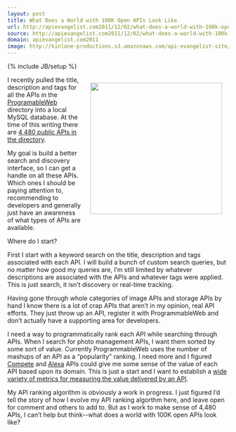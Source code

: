```yaml
---
layout: post
title: What Does a World with 100K Open APIs Look Like
url: http://apievangelist.com2011/12/02/what-does-a-world-with-100k-open-apis-look-like/
source: http://apievangelist.com2011/12/02/what-does-a-world-with-100k-open-apis-look-like/
domain: apievangelist.com2011
image: http://kinlane-productions.s3.amazonaws.com/api-evangelist-site/blog/ProgrammableWeb-API-Directory.png
---
```

{% include JB/setup %}
<p><a title="4,480 APIs in the Directory" href="http://www.programmableweb.com/apis/directory"><img style="padding: 15px;" src="http://kinlane-productions.s3.amazonaws.com/api-evangelist/programmableweb/ProgrammableWeb-API-Directory.png" alt="" width="300" align="right" /></a></p>
<p>I recently pulled the title, description and tags for all the APIs in the <a title="ProgrammableWeb" href="http://www.programmableweb.com">ProgramableWeb</a> directory into a local MySQL database.  At the time of this writing there are <a title="4,480 APIs in the Directory" href="http://www.programmableweb.com/apis/directory">4,480 public APIs in the directory</a>.</p>
<p>My goal is build a better search and discovery interface, so I can get a handle on all these APIs.  Which ones I should be paying attention to, recommending to developers and generally just have an awareness of what types of APIs are available.</p>
<p>Where do I start?</p>
<p>First I start with a keyword search on the title, description and tags associated with each API.  I will build a bunch of custom search queries, but no matter how good my queries are, I&rsquo;m still limited by whatever descriptions are associated with the APIs and whatever tags were applied.   This is just search, it isn&rsquo;t discovery or real-time tracking.</p>
<p>Having gone through whole categories of image APIs and storage APIs by hand I know there is a lot of crap APIs that aren&rsquo;t in my opinion, real API efforts.  They just throw up an API, register it with ProgrammableWeb and don&rsquo;t actually have a supporting area for developers.</p>
<p>I need a way to programmatically rank each API while searching through APIs.  When I search for photo management APIs, I want them sorted by some sort of value.  Currently ProgrammableWeb uses the number of mashups of an API as a &ldquo;popularity&rdquo; ranking.  I need more and I figured <a title="Compete" href="https://www.compete.com/developer/">Compete</a> and <a title="Alexa" href="http://www.alexa.com/">Alexa</a> APIs could give me some sense of the value of each API based upon its domain.  This is just a start and I want to establish a <a title="wide variety of metrics for measuring the value delivered by an API" href="/2011/04/21/measuring-the-popularity-of-apis/">wide variety of metrics for measuring the value delivered by an API</a>.</p>
<p>My API ranking algorithm is obviously a work in progress.  I just figured I&rsquo;d tell the story of how I evolve my API ranking algorthm here, and leave open for comment and others to add to.  But as I work to make sense of 4,480 APIs, I can&rsquo;t help but think--what does a world with 100K open APIs look like?</p>
